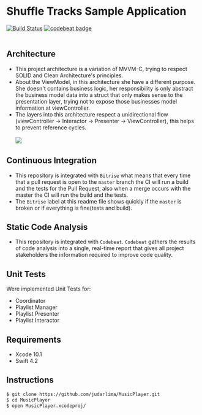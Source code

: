# Shuffle Tracks Sample Application

[![Build Status](https://app.bitrise.io/app/8bfe6f970aa4d47e/status.svg?token=_pJbPn74xktfBFr4FL57QA)](https://app.bitrise.io/app/8bfe6f970aa4d47e)
[![codebeat badge](https://codebeat.co/badges/29fb5577-304f-4a26-bf97-c344be9f1128)](https://codebeat.co/projects/github-com-judarlima-musicplayer-master)
<br><br>

## Architecture
- This project architecture is a variation of MVVM-C, trying to respect SOLID and Clean Architecture's principles.
- About the ViewModel, in this architecture she have a different purpose. She doesn't contains business logic, her responsibility is only abstract the business model data into a struct that only makes sense to the presentation layer, trying not to expose those businesses model information at viewController.
- The layers into this architecture respect a unidirectional flow (viewController -> Interactor -> Presenter -> ViewController), this helps to prevent reference cycles.
<br><br>
![](https://i.imgur.com/Kx6SoAF.png)

## Continuous Integration
- This repository is integrated with `Bitrise` what means that every time that a pull request is open to the `master` branch the CI will run a build and the tests for the Pull Request, also when a merge occurs with the master the CI will run the build and the tests.
- The `Bitrise` label at this readme file shows quickly if the `master` is broken or if everything is fine(tests and build).

## Static Code Analysis
- This repository is integrated with `Codebeat`. `Codebeat` gathers the results of code analysis into a single, real-time report that gives all project stakeholders the information required to improve code quality.

## Unit Tests
Were implemented Unit Tests for:
- Coordinator
- Playlist Manager
- Playlist Presenter
- Playlist Interactor

## Requirements
- Xcode 10.1
- Swift 4.2

## Instructions
```bash
$ git clone https://github.com/judarlima/MusicPlayer.git
$ cd MusicPlayer
$ open MusicPlayer.xcodeproj/
```
